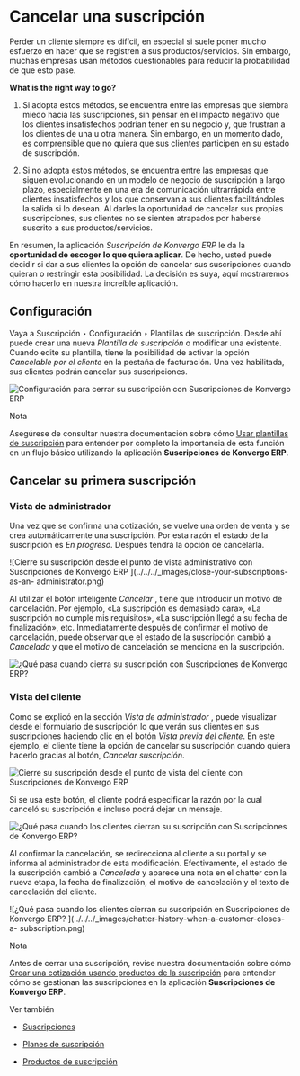 # Cancelar una suscripción

Perder un cliente siempre es difícil, en especial si suele poner mucho
esfuerzo en hacer que se registren a sus productos/servicios. Sin embargo,
muchas empresas usan métodos cuestionables para reducir la probabilidad de que
esto pase.

**What is the right way to go?**

  1. Si adopta estos métodos, se encuentra entre las empresas que siembra miedo hacia las suscripciones, sin pensar en el impacto negativo que los clientes insatisfechos podrían tener en su negocio y, que frustran a los clientes de una u otra manera. Sin embargo, en un momento dado, es comprensible que no quiera que sus clientes participen en su estado de suscripción.

  2. Si no adopta estos métodos, se encuentra entre las empresas que siguen evolucionando en un modelo de negocio de suscripción a largo plazo, especialmente en una era de comunicación ultrarrápida entre clientes insatisfechos y los que conservan a sus clientes facilitándoles la salida si lo desean. Al darles la oportunidad de cancelar sus propias suscripciones, sus clientes no se sienten atrapados por haberse suscrito a sus productos/servicios.

En resumen, la aplicación _Suscripción de Konvergo ERP_ le da la **oportunidad de
escoger lo que quiera aplicar**. De hecho, usted puede decidir si dar a sus
clientes la opción de cancelar sus suscripciones cuando quieran o restringir
esta posibilidad. La decisión es suya, aquí mostraremos cómo hacerlo en
nuestra increíble aplicación.

## Configuración

Vaya a Suscripción ‣ Configuración ‣ Plantillas de suscripción. Desde ahí
puede crear una nueva _Plantilla de suscripción_ o modificar una existente.
Cuando edite su plantilla, tiene la posibilidad de activar la opción
_Cancelable por el cliente_ en la pestaña de facturación. Una vez habilitada,
sus clientes podrán cancelar sus suscripciones.

![Configuración para cerrar su suscripción con Suscripciones de
Konvergo ERP](../../../_images/configuration-to-close-your-subscriptions.png)
<div class="alert alert-primary">
<p class="alert-title">
Nota</p><p>Asegúrese de consultar nuestra documentación sobre cómo <a href="plans">Usar plantillas de suscripción</a> para entender por completo la importancia de esta función en un flujo básico utilizando la aplicación <b>Suscripciones de Konvergo ERP</b>.</p>
</div>

## Cancelar su primera suscripción

### Vista de administrador

Una vez que se confirma una cotización, se vuelve una orden de venta y se crea
automáticamente una suscripción. Por esta razón el estado de la suscripción es
_En progreso_. Después tendrá la opción de cancelarla.

![Cierre su suscripción desde el punto de vista administrativo con
Suscripciones de Konvergo ERP ](../../../_images/close-your-subscriptions-as-an-
administrator.png)

Al utilizar el botón inteligente _Cancelar_ , tiene que introducir un motivo
de cancelación. Por ejemplo, «La suscripción es demasiado cara», «La
suscripción no cumple mis requisitos», «La suscripción llegó a su fecha de
finalización», etc. Inmediatamente después de confirmar el motivo de
cancelación, puede observar que el estado de la suscripción cambió a
_Cancelada_ y que el motivo de cancelación se menciona en la suscripción.

![¿Qué pasa cuando cierra su suscripción con Suscripciones de Konvergo ERP?
](../../../_images/use-of-close-reasons.png)

### Vista del cliente

Como se explicó en la sección _Vista de administrador_ , puede visualizar
desde el formulario de suscripción lo que verán sus clientes en sus
suscripciones haciendo clic en el botón _Vista previa del cliente_. En este
ejemplo, el cliente tiene la opción de cancelar su suscripción cuando quiera
hacerlo gracias al botón, _Cancelar suscripción_.

![Cierre su suscripción desde el punto de vista del cliente con Suscripciones
de Konvergo ERP ](../../../_images/close-your-subscriptions-as-a-customer.png)

Si se usa este botón, el cliente podrá especificar la razón por la cual
canceló su suscripción e incluso podrá dejar un mensaje.

![¿Qué pasa cuando los clientes cierran su suscripción con Suscripciones de
Konvergo ERP? ](../../../_images/use-of-close-reasons-as-a-customer.png)

Al confirmar la cancelación, se redirecciona al cliente a su portal y se
informa al administrador de esta modificación. Efectivamente, el estado de la
suscripción cambió a _Cancelada_ y aparece una nota en el chatter con la nueva
etapa, la fecha de finalización, el motivo de cancelación y el texto de
cancelación del cliente.

![¿Qué pasa cuando los clientes cierran su suscripción en Suscripciones de
Konvergo ERP? ](../../../_images/chatter-history-when-a-customer-closes-a-
subscription.png) <div class="alert alert-primary">
<p class="alert-title">
Nota</p><p>Antes de cerrar una suscripción, revise nuestra documentación sobre cómo <a href="../subscriptions">Crear una cotización usando productos de la suscripción</a> para entender cómo se gestionan las suscripciones en la aplicación <b>Suscripciones de Konvergo ERP</b>.</p>
</div> <div class="alert alert-secondary">
<p class="alert-title">
Ver también</p><ul>
<li><p><a href="../subscriptions">Suscripciones</a></p></li>
<li><p><a href="plans">Planes de suscripción</a></p></li>
<li><p><a href="products">Productos de suscripción</a></p></li>
</ul>
</div>

